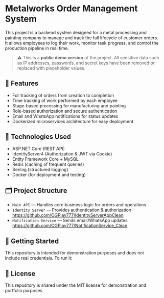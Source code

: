# Metalworks Order Management System

This project is a backend system designed for a metal processing and painting company to manage and track the full lifecycle of customer orders. It allows employees to log their work, monitor task progress, and control the production pipeline in real time.

> ⚠️ This is a **public demo version** of the project. All sensitive data such as IP addresses, passwords, and secret keys have been removed or replaced with placeholder values.

## 🔧 Features

- Full tracking of orders from creation to completion
- Time tracking of work performed by each employee
- Stage-based processing for manufacturing and painting
- Role-based authorization and secure authentication
- Email and WhatsApp notifications for status updates
- Dockerized microservices architecture for easy deployment

## 🧱 Technologies Used

- ASP.NET Core (REST API)
- IdentityServer4 (Authorization & JWT via Cookie) 
- Entity Framework Core + MySQL
- Redis (caching of frequent queries)
- Serilog (structured logging)
- Docker (for deployment and testing)

## 🗂️ Project Structure

- `Main API` — Handles core business logic for orders and operations
- `Identity Server` — Provides authentication & authorization https://github.com/OGPlay777/IdentityServerAppClean
- `Notification Service` — Sends email/WhatsApp updates https://github.com/OGPlay777/NotificationService_Clean

## 🚀 Getting Started

This repository is intended for demonstration purposes and does not include real credentials. To run it:

## 📄 License

This repository is shared under the MIT license for demonstration and portfolio purposes.
